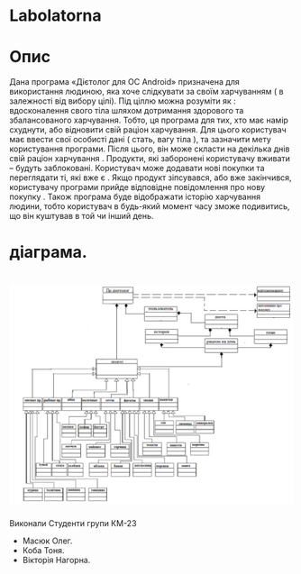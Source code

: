 Labolatorna
==========
Опис
=================================================
Дана програма «Дієтолог для ОС Android» призначена для використання людиною, яка хоче слідкувати за своїм харчуванням ( в залежності від вибору цілі). Під ціллю можна розуміти  як : вдосконалення свого тіла шляхом дотримання здорового та збалансованого харчування. Тобто, ця програма для тих, хто має намір схуднути, або відновити свій раціон харчування.
 Для цього користувач має ввести свої особисті дані ( стать, вагу тіла ), та зазначити мету користування програми. Після цього, він може скласти на декілька днів свій раціон харчування . Продукти, які заборонені користувачу вживати – будуть заблоковані. Користувач може додавати нові покупки та переглядати ті, які вже є . Якщо продукт зіпсувався, або вже закінчився, користувачу програми прийде відповідне повідомлення про нову покупку . Також програма буде відображати історію харчування людини, тобто користувач в будь-який момент часу зможе подивитись, що він куштував в той чи інший день. 

діаграма.
=========================================
![alt text](https://raw.githubusercontent.com/15OlegMasuik/Lab-for-Koba-Masuik-Nagorna/master/blok_skhema.png "Diagram")
===========================
Виконали Студенти групи КМ-23
* Масюк Олег.
* Коба  Тоня.
* Вікторія Нагорна.
